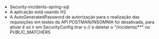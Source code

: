 - Security-incidents-spring-sql
- A aplicação está usando H2 
- A AutoGeneratedPassword de autorização para o realização das requisições em testes da API POSTMAN/INSOMNIA foi desativada, para ativar é só ir em SecurityConfig tirar o // e deletar o "/incidents/**" no PUBLIC_MATCHERS 
